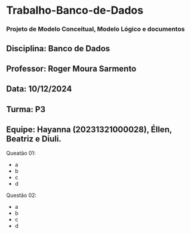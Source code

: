 # Trabalho-Banco-de-Dados
### Projeto de Modelo Conceitual, Modelo Lógico e documentos

## Disciplina: Banco de Dados
## Professor: Roger Moura Sarmento
## Data: 10/12/2024
## Turma: P3
## Equipe: Hayanna (20231321000028), Éllen, Beatriz e Diuli.

Queatão 01:
- a
- b
- c
- d

Questão 02:
- a
- b
- c
- d
